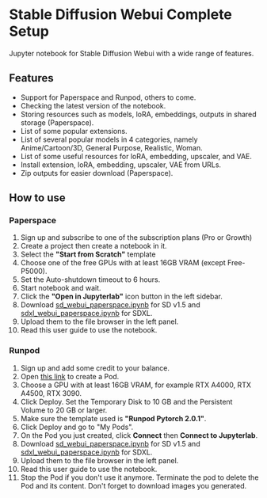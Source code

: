 # Stable Diffusion Webui Complete Setup  
Jupyter notebook for Stable Diffusion Webui with a wide range of features.

## Features  
* Support for Paperspace and Runpod, others to come.
* Checking the latest version of the notebook.
* Storing resources such as models, loRA, embeddings, outputs in shared storage (Paperspace).
* List of some popular extensions.
* List of several popular models in 4 categories, namely Anime/Cartoon/3D, General Purpose, Realistic, Woman.
* List of some useful resources for loRA, embedding, upscaler, and VAE.
* Install extension, loRA, embedding, upscaler, VAE from URLs.
* Zip outputs for easier download (Paperspace).

## How to use
### Paperspace  
1. Sign up and subscribe to one of the subscription plans (Pro or Growth)
2. Create a project then create a notebook in it.
3. Select the **"Start from Scratch"** template
4. Choose one of the free GPUs with at least 16GB VRAM (except Free-P5000).
5. Set the Auto-shutdown timeout to 6 hours.
6. Start notebook and wait.
7. Click the **"Open in Jupyterlab"** icon button in the left sidebar.
8. Download [sd_webui_paperspace.ipynb](https://ffxvs.github.io/sd-webui-complete-setup/paperspace/sd_webui_paperspace.ipynb) for SD v1.5 and [sdxl_webui_paperspace.ipynb](https://ffxvs.github.io/sd-webui-complete-setup/paperspace/sdxl_webui_paperspace.ipynb) for SDXL.
9. Upload them to the file browser in the left panel.
10. Read this user guide to use the notebook.

### Runpod  
1. Sign up and add some credit to your balance.
2. Open [this link](https://www.runpod.io/console/gpu-browse) to create a Pod.
3. Choose a GPU with at least 16GB VRAM, for example RTX A4000, RTX A4500, RTX 3090.
4. Click Deploy. Set the Temporary Disk to 10 GB and the Persistent Volume to 20 GB or larger.
5. Make sure the template used is **"Runpod Pytorch 2.0.1"**.
6. Click Deploy and go to "My Pods".
7. On the Pod you just created, click **Connect** then **Connect to Jupyterlab**.
9. Download [sd_webui_paperspace.ipynb](https://ffxvs.github.io/sd-webui-complete-setup/runpod/sd_webui_runpod.ipynb) for SD v1.5 and [sdxl_webui_paperspace.ipynb](https://ffxvs.github.io/sd-webui-complete-setup/runpod/sdxl_webui_runpod.ipynb) for SDXL.
10. Upload them to the file browser in the left panel.
11. Read this user guide to use the notebook.
12. Stop the Pod if you don't use it anymore. Terminate the pod to delete the Pod and its content. Don't forget to download images you generated.
